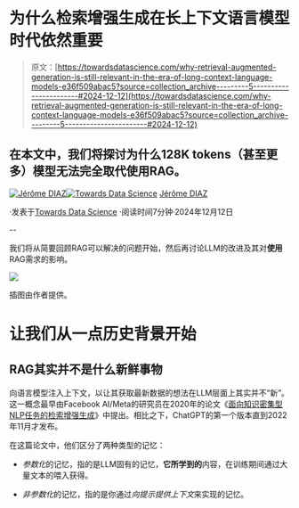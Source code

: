 # 为什么检索增强生成在长上下文语言模型时代依然重要

> 原文：[https://towardsdatascience.com/why-retrieval-augmented-generation-is-still-relevant-in-the-era-of-long-context-language-models-e36f509abac5?source=collection_archive---------5-----------------------#2024-12-12](https://towardsdatascience.com/why-retrieval-augmented-generation-is-still-relevant-in-the-era-of-long-context-language-models-e36f509abac5?source=collection_archive---------5-----------------------#2024-12-12)

## 在本文中，我们将探讨为什么128K tokens（甚至更多）模型无法完全取代使用RAG。

[](https://medium.com/@jerome.o.diaz?source=post_page---byline--e36f509abac5--------------------------------)[![Jérôme DIAZ](../Images/da46d0d03587e88ec5bb56b7a997ec24.png)](https://medium.com/@jerome.o.diaz?source=post_page---byline--e36f509abac5--------------------------------)[](https://towardsdatascience.com/?source=post_page---byline--e36f509abac5--------------------------------)[![Towards Data Science](../Images/a6ff2676ffcc0c7aad8aaf1d79379785.png)](https://towardsdatascience.com/?source=post_page---byline--e36f509abac5--------------------------------) [Jérôme DIAZ](https://medium.com/@jerome.o.diaz?source=post_page---byline--e36f509abac5--------------------------------)

·发表于[Towards Data Science](https://towardsdatascience.com/?source=post_page---byline--e36f509abac5--------------------------------) ·阅读时间7分钟·2024年12月12日

--

我们将从简要回顾RAG可以解决的问题开始，然后再讨论LLM的改进及其对**使用**RAG需求的影响。

![](../Images/e2ff22b6f4942641251ccd83b8a2446c.png)

插图由作者提供。

# 让我们从一点历史背景开始

## RAG其实并不是什么新鲜事物

向语言模型注入上下文，以让其获取最新数据的想法在LLM层面上其实并不“新”。这一概念最早由Facebook AI/Meta的研究员在2020年的论文《[面向知识密集型NLP任务的检索增强生成](https://arxiv.org/abs/2005.11401)》中提出。相比之下，ChatGPT的第一个版本直到2022年11月才发布。

在这篇论文中，他们区分了两种类型的记忆：

+   *参数化*的记忆，指的是LLM固有的记忆，**它所学到的**内容，在训练期间通过大量文本的喂入获得。

+   *非参数化*的记忆，指的是你通过*向提示提供上下文*来实现的记忆。
